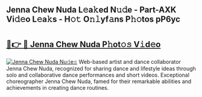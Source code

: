 ## Jenna Chew Nuda L𝚎a𝚔ed N𝚞𝚍e - Part-AXK Vi𝚍𝚎o L𝚎a𝚔s - H𝚘𝚝 O𝚗𝚕yf𝚊ns P𝚑𝚘tos pP6yc

# <h2><a href="http://kf2da03.oniu.top/?m=Jenna+Chew+Nuda">🔗👉 🔴 Jenna Chew Nuda P𝚑ot𝚘𝚜 V𝚒d𝚎o</a></h2>

[![Jenna Chew Nuda Nu𝚍e𝚜](https://i.imgur.com/0qMVB7G.gif)](http://kf2da03.oniu.top/?m=Jenna+Chew+Nuda)
Web-based artist and dance collaborator Jenna Chew Nuda, recognized for sharing dance and lifestyle ideas through solo and collaborative dance performances and short videos. Exceptional choreographer Jenna Chew Nuda, famed for their remarkable abilities and achievements in creating dance routines.  
